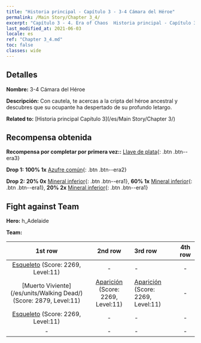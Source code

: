 ```yaml
---
title: "Historia principal - Capítulo 3 - 3-4 Cámara del Héroe"
permalink: /Main Story/Chapter 3_4/
excerpt: "Capítulo 3 - 4. Era of Chaos  Historia principal - Capítulo 3_4. 3-4 Cámara del Héroe"
last_modified_at: 2021-06-03
locale: es
ref: "Chapter 3_4.md"
toc: false
classes: wide
---
```


## Detalles

 **Nombre:** 3-4 Cámara del Héroe

 **Descripción:** Con cautela, te acercas a la cripta del héroe ancestral y descubres que su ocupante ha despertado de su profundo letargo.

 **Related to:** [Historia principal Capítulo 3](/es/Main Story/Chapter 3/)

## Recompensa obtenida

 **Recompensa por completar por primera vez::** [Llave de plata](/ItemsES/con_693/){: .btn .btn--era3}

 **Drop 1:** **100% 1x** [Azufre común](/ItemsES/mat_9/){: .btn .btn--era2}

 **Drop 2:** **20% 0x** [Mineral inferior](/ItemsES/mat_1/){: .btn .btn--era1}, **60% 1x** [Mineral inferior](/ItemsES/mat_1/){: .btn .btn--era1}, **20% 2x** [Mineral inferior](/ItemsES/mat_1/){: .btn .btn--era1}


## Fight against Team
 **Hero:** h_Adelaide

 **Team:**


  | 1st row | 2nd row | 3rd row | 4th row |
  |:----:|:----:|:----|:----:|
  | [Esqueleto](/es/units/Skeleton/) (Score: 2269, Level:11)  | - | - | - |
  | [Muerto Viviente](/es/units/Walking Dead/) (Score: 2879, Level:11)  | [Aparición](/es/units/Wight/) (Score: 2269, Level:11)  | [Aparición](/es/units/Wight/) (Score: 2269, Level:11)  | - |
  | [Esqueleto](/es/units/Skeleton/) (Score: 2269, Level:11)  | - | - | - |
  | - | - | - | - |



